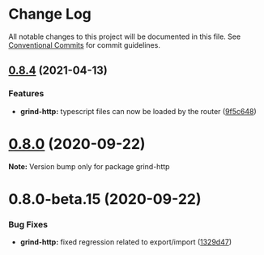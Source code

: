 # Change Log

All notable changes to this project will be documented in this file.
See [Conventional Commits](https://conventionalcommits.org) for commit guidelines.

## [0.8.4](https://github.com/grindjs/grindjs/compare/v0.8.3...v0.8.4) (2021-04-13)

### Features

- **grind-http:** typescript files can now be loaded by the router ([9f5c648](https://github.com/grindjs/grindjs/commit/9f5c648b9e272319770932b08f5cc1e295c128a8))

# [0.8.0](https://github.com/grindjs/grindjs/compare/v0.8.0-beta.15...v0.8.0) (2020-09-22)

**Note:** Version bump only for package grind-http

# 0.8.0-beta.15 (2020-09-22)

### Bug Fixes

- **grind-http:** fixed regression related to export/import ([1329d47](https://github.com/grindjs/grindjs/commit/1329d4759b4a6c0b953437f4fd7a70dad5a508fe))
